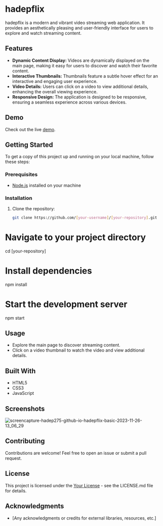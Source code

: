 # hadepflix

hadepflix is a modern and vibrant video streaming web application. It provides an aesthetically pleasing and user-friendly interface for users to explore and watch streaming content.

## Features

- **Dynamic Content Display:** Videos are dynamically displayed on the main page, making it easy for users to discover and watch their favorite content.
- **Interactive Thumbnails:** Thumbnails feature a subtle hover effect for an interactive and engaging user experience.
- **Video Details:** Users can click on a video to view additional details, enhancing the overall viewing experience.
- **Responsive Design:** The application is designed to be responsive, ensuring a seamless experience across various devices.

## Demo

Check out the live [demo](https://hadep275.github.io/hadepflix-basic/).

## Getting Started

To get a copy of this project up and running on your local machine, follow these steps:

### Prerequisites

- [Node.js](https://nodejs.org/) installed on your machine

### Installation

1. Clone the repository:

   ```bash
   git clone https://github.com/[your-username]/[your-repository].git

# Navigate to your project directory
cd [your-repository]

# Install dependencies
npm install

# Start the development server
npm start

## Usage

- Explore the main page to discover streaming content.
- Click on a video thumbnail to watch the video and view additional details.

## Built With

- HTML5
- CSS3
- JavaScript

## Screenshots
![screencapture-hadep275-github-io-hadepflix-basic-2023-11-26-13_06_29](https://github.com/hadep275/hadepflix-basic/assets/65734173/fb6ba8ce-21b8-4aca-a361-7562e9393529)


## Contributing

Contributions are welcome! Feel free to open an issue or submit a pull request.

## License

This project is licensed under the [Your License](https://github.com/hadep275) - see the LICENSE.md file for details.

## Acknowledgments

- [Any acknowledgments or credits for external libraries, resources, etc.]
